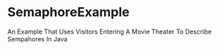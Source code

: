 # SemaphoreExample

An Example That Uses Visitors Entering A Movie Theater To Describe Sempahores In Java
